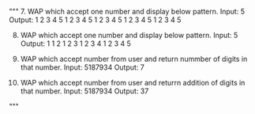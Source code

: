 """
7. WAP which accept one number and display below pattern.
Input: 5
Output:
1   2   3   4   5
1   2   3   4   5
1   2   3   4   5
1   2   3   4   5
1   2   3   4   5

8. WAP which accept one number and display below pattern.
Input: 5
Output:
1
1   2
1   2   3
1   2   3   4
1   2   3   4   5


9. WAP which accept number from user and return nummber of digits in that number.
Input: 5187934      Output: 7

10. WAP which accept number from user and returrn addition of digits in that number.
Input: 5187934      Output: 37

"""